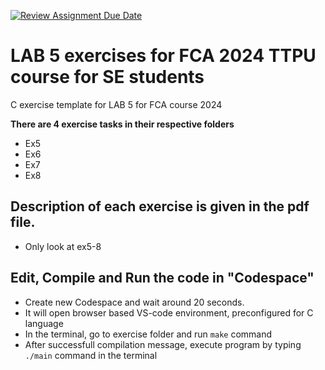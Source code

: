 [![Review Assignment Due Date](https://classroom.github.com/assets/deadline-readme-button-22041afd0340ce965d47ae6ef1cefeee28c7c493a6346c4f15d667ab976d596c.svg)](https://classroom.github.com/a/rd-JpnfL)
# LAB 5 exercises for FCA 2024 TTPU course for SE students
C exercise template for LAB 5 for FCA course 2024

**There are 4 exercise tasks in their respective folders**

* Ex5
* Ex6
* Ex7
* Ex8

## Description of each exercise is given in the pdf file.

* Only look at ex5-8

## Edit, Compile and Run the code in "Codespace"

* Create new Codespace and wait around 20 seconds.
* It will open browser based VS-code environment, preconfigured for C language
* In the terminal, go to exercise folder and run `make` command
* After successfull compilation message, execute program by typing `./main` command in the terminal
